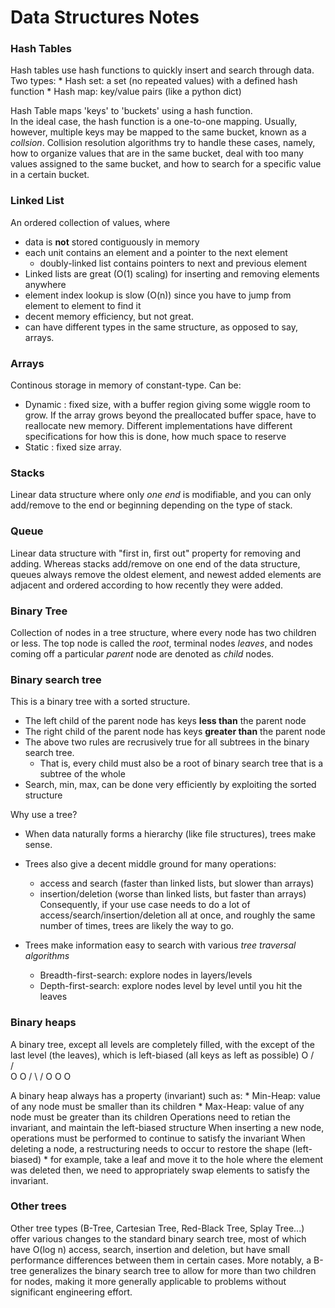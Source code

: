 # Data Structures Notes

### Hash Tables
Hash tables use hash functions to quickly insert and search through data. Two types:
    * Hash set: a set (no repeated values) with a defined hash function
    * Hash map: key/value pairs (like a python dict)

Hash Table maps 'keys' to 'buckets' using a hash function.  
In the ideal case, the hash function is a one-to-one mapping.
Usually, however, multiple keys may be mapped to the same bucket, known as a _collsion_.
Collision resolution algorithms try to handle these cases, namely, how to organize
values that are in the same bucket, deal with too many values assigned to the same bucket, 
and how to search for a specific value in a certain bucket.


### Linked List
An ordered collection of values, where
* data is **not** stored contiguously in memory
* each unit contains an element and a pointer to the next element
    - doubly-linked list contains pointers to next and previous element
* Linked lists are great (O(1) scaling) for inserting and removing elements anywhere
* element index lookup is slow (O(n)) since you have to jump from element to element to find it
* decent memory efficiency, but not great.
* can have different types in the same structure, as opposed to say, arrays.

### Arrays
Continous storage in memory of constant-type. Can be:
* Dynamic : fixed size, with a buffer region giving some wiggle room to grow. If the array grows beyond the preallocated
buffer space, have to reallocate new memory. Different implementations have different specifications for how this is done, how much space to reserve
* Static : fixed size array. 


### Stacks
Linear data structure where only _one end_ is modifiable, and you can only add/remove to the end or beginning depending on the type of stack.

### Queue
Linear data structure with "first in, first out" property for removing and adding. 
Whereas stacks add/remove on one end of the data structure, queues always remove the oldest element,
and newest added elements are adjacent and ordered according to how recently they were added.

### Binary Tree
Collection of nodes in a tree structure, where every node has two children or less.
The top node is called the _root_, terminal nodes _leaves_, and nodes coming off a particular _parent_ node are denoted as _child_ nodes.

### Binary search tree
This is a binary tree with a sorted structure. 
* The left child of the parent node has keys **less than** the parent node
* The right child of the parent node has keys **greater than** the parent node
* The above two rules are recrusively true for all subtrees in the binary search tree.
    - That is, every child must also be a root of binary search tree that is a subtree of the whole
* Search, min, max, can be done very efficiently by exploiting the sorted structure

Why use a tree?
* When data naturally forms a hierarchy (like file structures), trees make sense.
* Trees also give a decent middle ground for many operations: 
    - access and search (faster than linked lists, but slower than arrays)
    - insertion/deletion (worse than linked lists, but faster than arrays)
Consequently, if your use case needs to do a lot of access/search/insertion/deletion all at once, and roughly the same number of times, trees are likely the way to go.

* Trees make information easy to search with various _tree traversal algorithms_
    - Breadth-first-search: explore nodes in layers/levels
    - Depth-first-search: explore nodes level by level until you hit the leaves

### Binary heaps
A binary tree, except all levels are completely filled, with the except of the last level (the leaves), which is left-biased (all keys as left as possible)
      O
     / \
    /   \
   O     O
  / \   / 
 O   O O   

A binary heap always has a property (invariant) such as: 
    * Min-Heap: value of any node must be smaller than its children
    * Max-Heap: value of any node must be greater than its children
Operations need to retian the invariant, and maintain the left-biased structure
When inserting a new node, operations must be performed to continue to satisfy the invariant 
When deleting a node, a restructuring needs to occur to restore the shape (left-biased)
    * for example, take a leaf and move it to the hole where the element was deleted
then, we need to appropriately swap elements to satisfy the invariant.

### Other trees
Other tree types (B-Tree, Cartesian Tree, Red-Black Tree, Splay Tree...)
offer various changes to the standard binary search tree, most of which have 
O(log n) access, search, insertion and deletion, but have small performance differences between them in certain cases.
More notably, a B-tree generalizes the binary search tree to allow for more than two children for nodes, making it more generally applicable to problems without significant
engineering effort.



